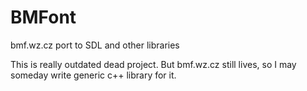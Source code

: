 BMFont
======

bmf.wz.cz port to SDL and other libraries

This is really outdated dead project. But bmf.wz.cz still lives, so I may someday write generic c++ library for it.
